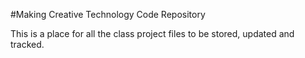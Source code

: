 #Making Creative Technology Code Repository

This is a place for all the class project files to be stored, updated and tracked.

